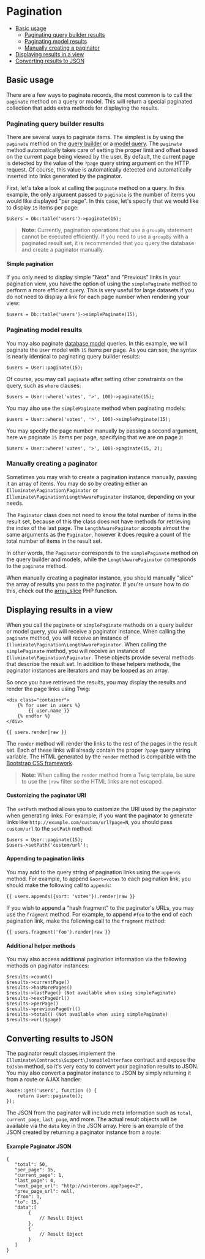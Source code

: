 # Pagination

- [Basic usage](#basic-usage)
    - [Paginating query builder results](#paginating-query-builder-results)
    - [Paginating model results](#paginating-eloquent-results)
    - [Manually creating a paginator](#manually-creating-a-paginator)
- [Displaying results in a view](#displaying-results-in-a-view)
- [Converting results to JSON](#converting-results-to-json)

<a name="basic-usage"></a>
## Basic usage

There are a few ways to paginate records, the most common is to call the `paginate` method on a query or model. This will return a special paginated collection that adds extra methods for displaying the results.

<a name="paginating-query-builder-results"></a>
### Paginating query builder results

There are several ways to paginate items. The simplest is by using the `paginate` method on the [query builder](../database/query) or a [model query](../database/model). The `paginate` method automatically takes care of setting the proper limit and offset based on the current page being viewed by the user. By default, the current page is detected by the value of the `?page` query string argument on the HTTP request. Of course, this value is automatically detected and automatically inserted into links generated by the paginator.

First, let's take a look at calling the `paginate` method on a query. In this example, the only argument passed to `paginate` is the number of items you would like displayed "per page". In this case, let's specify that we would like to display `15` items per page:

    $users = Db::table('users')->paginate(15);

> **Note:** Currently, pagination operations that use a `groupBy` statement cannot be executed efficiently. If you need to use a `groupBy` with a paginated result set, it is recommended that you query the database and create a paginator manually.

#### Simple pagination

If you only need to display simple "Next" and "Previous" links in your pagination view, you have the option of using the `simplePaginate` method to perform a more efficient query. This is very useful for large datasets if you do not need to display a link for each page number when rendering your view:

    $users = Db::table('users')->simplePaginate(15);

<a name="paginating-eloquent-results"></a>
### Paginating model results

You may also paginate [database model](../database/model) queries. In this example, we will paginate the `User` model with `15` items per page. As you can see, the syntax is nearly identical to paginating query builder results:

    $users = User::paginate(15);

Of course, you may call `paginate` after setting other constraints on the query, such as `where` clauses:

    $users = User::where('votes', '>', 100)->paginate(15);

You may also use the `simplePaginate` method when paginating models:

    $users = User::where('votes', '>', 100)->simplePaginate(15);

You may specify the page number manually by passing a second argument, here we paginate `15` items per page, specifying that we are on page `2`:

    $users = User::where('votes', '>', 100)->paginate(15, 2);

<a name="manually-creating-a-paginator"></a>
### Manually creating a paginator

Sometimes you may wish to create a pagination instance manually, passing it an array of items. You may do so by creating either an `Illuminate\Pagination\Paginator` or `Illuminate\Pagination\LengthAwarePaginator` instance, depending on your needs.

The `Paginator` class does not need to know the total number of items in the result set, because of this the class does not have methods for retrieving the index of the last page. The `LengthAwarePaginator` accepts almost the same arguments as the `Paginator`, however it does require a count of the total number of items in the result set.

In other words, the `Paginator` corresponds to the `simplePaginate` method on the query builder and models, while the `LengthAwarePaginator` corresponds to the `paginate` method.

When manually creating a paginator instance, you should manually "slice" the array of results you pass to the paginator. If you're unsure how to do this, check out the [array_slice](http://php.net/manual/en/function.array-slice.php) PHP function.

<a name="displaying-results-in-a-view"></a>
## Displaying results in a view

When you call the `paginate` or `simplePaginate` methods on a query builder or model query, you will receive a paginator instance. When calling the `paginate` method, you will receive an instance of `Illuminate\Pagination\LengthAwarePaginator`. When calling the `simplePaginate` method, you will receive an instance of `Illuminate\Pagination\Paginator`. These objects provide several methods that describe the result set. In addition to these helpers methods, the paginator instances are iterators and may be looped as an array.

So once you have retrieved the results, you may display the results and render the page links using Twig:

    <div class="container">
        {% for user in users %}
            {{ user.name }}
        {% endfor %}
    </div>

    {{ users.render|raw }}

The `render` method will render the links to the rest of the pages in the result set. Each of these links will already contain the proper `?page` query string variable. The HTML generated by the `render` method is compatible with the [Bootstrap CSS framework](https://getbootstrap.com).

> **Note:** When calling the `render` method from a Twig template, be sure to use the `|raw` filter so the HTML links are not escaped.

#### Customizing the paginator URI

The `setPath` method allows you to customize the URI used by the paginator when generating links. For example, if you want the paginator to generate links like `http://example.com/custom/url?page=N`, you should pass `custom/url` to the `setPath` method:

    $users = User::paginate(15);
    $users->setPath('custom/url');

#### Appending to pagination links

You may add to the query string of pagination links using the `appends` method. For example, to append `&sort=votes` to each pagination link, you should make the following call to `appends`:

    {{ users.appends({sort: 'votes'}).render|raw }}

If you wish to append a "hash fragment" to the paginator's URLs, you may use the `fragment` method. For example, to append `#foo` to the end of each pagination link, make the following call to the `fragment` method:

    {{ users.fragment('foo').render|raw }}

#### Additional helper methods

You may also access additional pagination information via the following methods on paginator instances:

    $results->count()
    $results->currentPage()
    $results->hasMorePages()
    $results->lastPage() (Not available when using simplePaginate)
    $results->nextPageUrl()
    $results->perPage()
    $results->previousPageUrl()
    $results->total() (Not available when using simplePaginate)
    $results->url($page)

<a name="converting-results-to-json"></a>
## Converting results to JSON

The paginator result classes implement the `Illuminate\Contracts\Support\JsonableInterface` contract and expose the `toJson` method, so it's very easy to convert your pagination results to JSON. You may also convert a paginator instance to JSON by simply returning it from a route or AJAX handler:

    Route::get('users', function () {
        return User::paginate();
    });

The JSON from the paginator will include meta information such as `total`, `current_page`, `last_page`, and more. The actual result objects will be available via the `data` key in the JSON array. Here is an example of the JSON created by returning a paginator instance from a route:

#### Example Paginator JSON

    {
       "total": 50,
       "per_page": 15,
       "current_page": 1,
       "last_page": 4,
       "next_page_url": "http://wintercms.app?page=2",
       "prev_page_url": null,
       "from": 1,
       "to": 15,
       "data":[
            {
                // Result Object
            },
            {
                // Result Object
            }
       ]
    }
